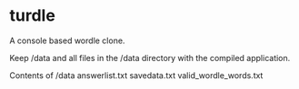 # turdle
A console based wordle clone.

Keep /data and all files in the /data directory with the compiled application.

Contents of /data 
  answerlist.txt
  savedata.txt
  valid_wordle_words.txt
